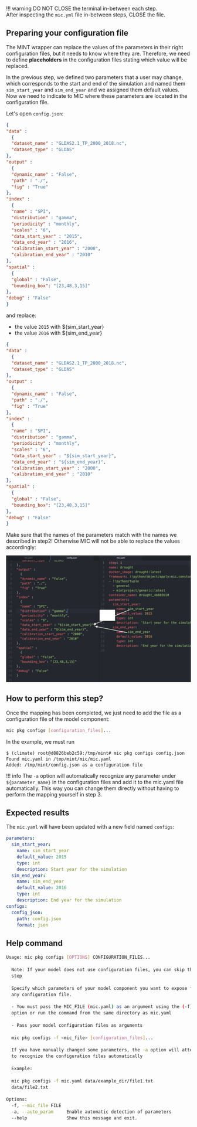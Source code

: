 !!! warning
    DO NOT CLOSE the terminal in-between each step.  
    After inspecting the `mic.yml` file in-between steps, CLOSE the file.

## Preparing your configuration file

The MINT wrapper can replace the values of the parameters in their right configuration files, but it needs to know where they are. Therefore, we need to define **placeholders** in the configuration files stating which value will be replaced.

In the previous step, we defined two parameters that a user may change, which corresponds to the start and end of the simulation and named them `sim_start_year` and `sim_end_year` and we assigned them default values. Now we need to indicate to MIC where these parameters are located in the configuration file.

Let's open `config.json`:

```json
{
"data" :
  {
  "dataset_name" : "GLDAS2.1_TP_2000_2018.nc",
  "dataset_type" : "GLDAS"
},
"output" :
  {
  "dynamic_name" : "False",
  "path" : "./",
  "fig" : "True"
},
"index" :
  {
  "name" : "SPI",
  "distribution" : "gamma",
  "periodicity" : "monthly",
  "scales" : "6",
  "data_start_year" : "2015",
  "data_end_year" : "2016",
  "calibration_start_year" : "2000",
  "calibration_end_year" : "2010"
},
"spatial" :
  {
  "global" : "False",
  "bounding_box": "[23,48,3,15]"
},
"debug" : "False"
}
```

and replace:

- the value `2015` with  ${sim_start_year}
- the value `2016` with ${sim_end_year}

```json
{
"data" :
  {
  "dataset_name" : "GLDAS2.1_TP_2000_2018.nc",
  "dataset_type" : "GLDAS"
},
"output" :
  {
  "dynamic_name" : "False",
  "path" : "./",
  "fig" : "True"
},
"index" :
  {
  "name" : "SPI",
  "distribution" : "gamma",
  "periodicity" : "monthly",
  "scales" : "6",
  "data_start_year" : "${sim_start_year}",
  "data_end_year" : "${sim_end_year}",
  "calibration_start_year" : "2000",
  "calibration_end_year" : "2010"
},
"spatial" :
  {
  "global" : "False",
  "bounding_box": "[23,48,3,15]"
},
"debug" : "False"
}
```

Make sure that the names of the parameters match with the names we described in step2! Otherwise MIC will not be able to replace the values accordingly:

![Diagram](figures/config_comp.png)


## How to perform this step?

Once the mapping has been completed, we just need to add the file as a configuration file of the model component:

```bash
mic pkg configs [configuration_files]...
```

In the example, we must run
```
$ (climate) root@d8826beb2c59:/tmp/mint# mic pkg configs config.json
Found mic.yaml in /tmp/mint/mic/mic.yaml
Added: /tmp/mint/config.json as a configuration file
```

!!! info
    The `-a` option will automatically recognize any parameter under `${parameter_name}` in the configuration files and add it to the mic.yaml file automatically. This way you can change them directly without having to perform the mapping yourself in step 3.

## Expected results

The `mic.yaml` will have been updated with a new field named `configs`:

```yaml
parameters:
  sim_start_year:
    name: sim_start_year
    default_value: 2015
    type: int
    description: Start year for the simulation
  sim_end_year:
    name: sim_end_year
    default_value: 2016
    type: int
    description: End year for the simulation
configs:
  config_json:
    path: config.json
    format: json
```

## Help command

```bash
Usage: mic pkg configs [OPTIONS] CONFIGURATION_FILES...

  Note: If your model does not use configuration files, you can skip this
  step

  Specify which parameters of your model component you want to expose from
  any configuration file.

  - You must pass the MIC_FILE (mic.yaml) as an argument using the (-f)
  option or run the command from the same directory as mic.yaml

  - Pass your model configuration files as arguments

  mic pkg configs -f <mic_file> [configuration_files]...

  If you have manually changed some parameters, the -a option will attempt
  to recognize the configuration files automatically

  Example:

  mic pkg configs -f mic.yaml data/example_dir/file1.txt
  data/file2.txt

Options:
  -f, --mic_file FILE
  -a, --auto_param     Enable automatic detection of parameters
  --help               Show this message and exit.
```
